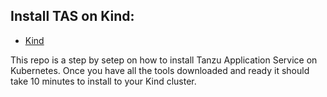 ## Install TAS on Kind:

- [Kind](https://github.com/everythingeverywhere/tas-local-k8s/blob/master/install-tas-on-kind.md)


This repo is a step by setep on how to install Tanzu Application Service on Kubernetes. Once you have all the tools downloaded and ready it should take 10 minutes to install to your Kind cluster.